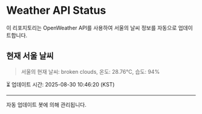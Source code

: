 
# Weather API Status

이 리포지토리는 OpenWeather API를 사용하여 서울의 날씨 정보를 자동으로 업데이트합니다.

## 현재 서울 날씨
> 서울의 현재 날씨: broken clouds, 온도: 28.76°C, 습도: 94%

⏳ 업데이트 시간: 2025-08-30 10:46:20 (KST)

---
자동 업데이트 봇에 의해 관리됩니다.
